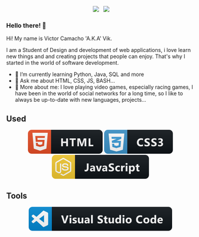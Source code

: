 <p align='center'>
</a>&nbsp;&nbsp;   
<a href="https://twitter.com/ViiKz_"><img height="64" src="https://cdn4.iconfinder.com/data/icons/social-media-icons-the-circle-set/48/twitter_circle-512.png"></a>&nbsp;&nbsp;
<a href="https://instagram.com/viictoor.02"><img height="64" src="https://cdn4.iconfinder.com/data/icons/social-messaging-ui-color-shapes-2-free/128/social-instagram-new-circle-256.png"></a>&nbsp;&nbsp;
</p>  

### Hello there! 👋

Hi! My name is Victor Camacho 'A.K.A' Vik.

I am a Student of Design and development of web applications, i love learn new things and and creating projects that people can enjoy. That's why I started in the world of software development.

- 🌱 I’m currently learning Python, Java, SQL and more
- 💬 Ask me about HTML, CSS, JS, BASH...
- 👾 More about me: I love playing video games, especially racing games, I have been in the world of social networks for a long time, so I like to always be up-to-date with new languages, projects...

## Used

   <p align="center">
      <img src="https://github.com/MikeCodesDotNET/ColoredBadges/blob/master/svg/dev/languages/html.svg" />
      <img src="https://github.com/MikeCodesDotNET/ColoredBadges/blob/master/svg/dev/languages/css3.svg" />
      <img src="https://github.com/MikeCodesDotNET/ColoredBadges/blob/master/svg/dev/languages/js.svg" />
   </p>  
   
## Tools

   <p align="center">
      <img src="https://github.com/MikeCodesDotNET/ColoredBadges/blob/master/svg/dev/tools/visualstudio_code.svg" />
   </p>

